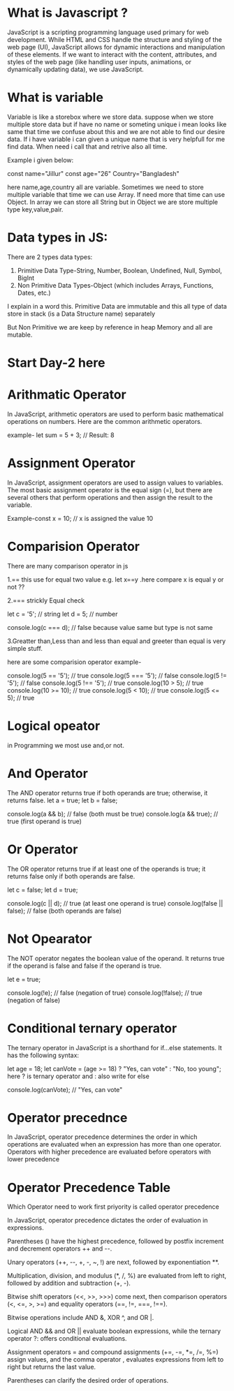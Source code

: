 # What is Javascript ?

JavaScript is a scripting programming language used primary for web development. While HTML and CSS handle the structure and styling of the web page (UI), JavaScript allows for dynamic interactions and manipulation of these elements. If we want to interact with the content, attributes, and styles of the web page (like handling user inputs, animations, or dynamically updating data), we use JavaScript.

# What is variable

Variable is like a storebox where we store data. suppose when we store multiple store data but if have no name or someting unique i mean looks like same that time we confuse about this and we are not able to find our desire data. If i have variable i can given a unique name that is very helpfull for me find data. When need i call that and retrive also all time.

Example i given below:


 const name="Jillur"
 const age="26"
 Country="Bangladesh"

 here name,age,country all are variable. Sometimes we need to store multiple variable that time we can use Array. If need more that time can use Object. In array we can store all String but in Object we are store multiple type key,value,pair.


 # Data types in JS:

 There are 2 types data types:
 1. Primitive Data Type-String, Number, Boolean, Undefined, Null, Symbol, BigInt
 2. Non Primitive Data Types-Object (which includes Arrays, Functions, Dates, etc.)

 I explain in a word this. Primitive Data are immutable and this all type of data store in stack (is a Data Structure name) separately

 But Non Primitive we are keep by reference in heap Memory and all are mutable. 


# Start Day-2 here

# Arithmatic Operator

In JavaScript, arithmetic operators are used to perform basic mathematical operations on numbers. Here are the common arithmetic operators.

example-
let sum = 5 + 3;  // Result: 8

# Assignment Operator

In JavaScript, assignment operators are used to assign values to variables. The most basic assignment operator is the equal sign (=), but there are several others that perform operations and then assign the result to the variable.

Example-const x = 10;  // x is assigned the value 10

# Comparision Operator

There are many comparison operator in js

1.== this use for equal two value
e.g.  let x==y .here compare x is equal y or not ??

2.=== strickly Equal check

let c = '5'; // string
let d = 5;   // number

console.log(c === d); // false because value same but type is not same

3.Greatter than,Less than and less than equal and greeter than equal is very simple stuff.

here are some comparision operator example-

console.log(5 == '5');      // true
console.log(5 === '5');     // false
console.log(5 != '5');      // false
console.log(5 !== '5');     // true
console.log(10 > 5);        // true
console.log(10 >= 10);      // true
console.log(5 < 10);        // true
console.log(5 <= 5);        // true

# Logical opeator

in Programming we most use and,or not.

# And Operator
The AND operator returns true if both operands are true; otherwise, it returns false.
let a = true;
let b = false;

console.log(a && b); // false (both must be true)
console.log(a && true); // true (first operand is true)

# Or Operator

The OR operator returns true if at least one of the operands is true; it returns false only if both operands are false.

let c = false;
let d = true;

console.log(c || d); // true (at least one operand is true)
console.log(false || false); // false (both operands are false)

# Not Opearator

The NOT operator negates the boolean value of the operand. It returns true if the operand is false and false if the operand is true.

let e = true;

console.log(!e); // false (negation of true)
console.log(!false); // true (negation of false)


# Conditional ternary operator

The ternary operator in JavaScript is a shorthand for if...else statements. It has the following syntax:

let age = 18;
let canVote = (age >= 18) ? "Yes, can vote" : "No, too young"; here ? is ternary operator and : also write for else

console.log(canVote); // "Yes, can vote"

# Operator precednce

In JavaScript, operator precedence determines the order in which operations are evaluated when an expression has more than one operator. Operators with higher precedence are evaluated before operators with lower precedence

# Operator Precedence Table


Which Operator need to work first priyority is called operator precedence

In JavaScript, operator precedence dictates the order of evaluation in expressions.

Parentheses () have the highest precedence, followed by postfix increment and decrement operators ++ and --.

Unary operators (++, --, +, -, ~, !) are next, followed by exponentiation **.

Multiplication, division, and modulus (*, /, %) are evaluated from left to right, followed by addition and subtraction (+, -).

Bitwise shift operators (<<, >>, >>>) come next, then comparison operators (<, <=, >, >=) and equality operators (==, !=, ===, !==).

Bitwise operations include AND &, XOR ^, and OR |.

Logical AND && and OR || evaluate boolean expressions, while the ternary operator ?: offers conditional evaluations.

Assignment operators = and compound assignments (+=, -=, *=, /=, %=) assign values, and the comma operator , evaluates expressions from left to right but returns the last value.

Parentheses can clarify the desired order of operations.